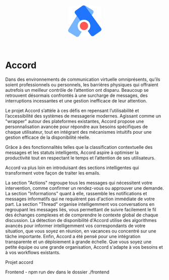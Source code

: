 <br/>
<p align="center">
    <img src="./public/logo.png" height=100>
</p>
<br/>


# Accord

Dans des environnements de communication virtuelle omniprésents, qu’ils soient professionnels ou personnels, les barrières physiques qui offraient autrefois un meilleur contrôle de l’attention ont disparu. Beaucoup se retrouvent désormais confrontés à une surcharge de messages, des interruptions incessantes et une gestion inefficace de leur attention.

Le projet Accord s’attèle à ces défis en repensant l’utilisabilité et l’accessibilité des systèmes de messagerie modernes. Agissant comme un "wrapper" autour des plateformes existantes, Accord propose une personnalisation avancée pour répondre aux besoins spécifiques de chaque utilisateur, tout en intégrant des mécanismes intuitifs pour une gestion efficace de la disponibilité réelle.

Grâce à des fonctionnalités telles que la classification contextuelle des messages et les statuts intelligents, Accord aspire à optimiser la productivité tout en respectant le temps et l’attention de ses utilisateurs.

Accord va plus loin en introduisant des sections intelligentes qui transforment votre façon de traiter les emails.

La section "Actions" regroupe tous les messages qui nécessitent votre intervention, comme confirmer un rendez-vous ou approuver une demande.
La section "Informations" quant à elle, rassemble les notifications et messages informatifs qui ne requièrent pas d'action immédiate de votre part.
La section "Thread" organise intelligemment vos conversations en regroupant les messages liés, vous permettant de suivre facilement le fil des échanges complexes et de comprendre le contexte global de chaque discussion.
La détection de disponibilité d'Accord utilise des algorithmes avancés pour informer intelligemment vos correspondants de votre situation, que vous soyez en réunion, en vacances ou concentré sur une tâche importante. Enfin, Accord a été pensé pour une intégration transparente et un déploiement à grande échelle. Que vous soyez une petite équipe ou une grande organisation, Accord s'adapte à vos besoins et à vos workflows existants.

Projet accord


Frontend - npm run dev dans le dossier ./frontend
